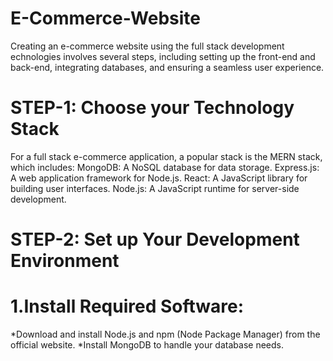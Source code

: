 # E-Commerce-Website
Creating an e-commerce website using the full stack development echnologies involves several steps, including setting up the front-end and back-end, integrating databases, and ensuring a seamless user experience.
# STEP-1: Choose your Technology Stack
For a full stack e-commerce application, a popular stack is the MERN stack, which includes:
MongoDB: A NoSQL database for data storage.
Express.js: A web application framework for Node.js.
React: A JavaScript library for building user interfaces.
Node.js: A JavaScript runtime for server-side development.

# STEP-2: Set up Your Development Environment
# 1.Install Required Software:
*Download and install Node.js and npm (Node Package Manager) from the official website.
*Install MongoDB to handle your database needs.





